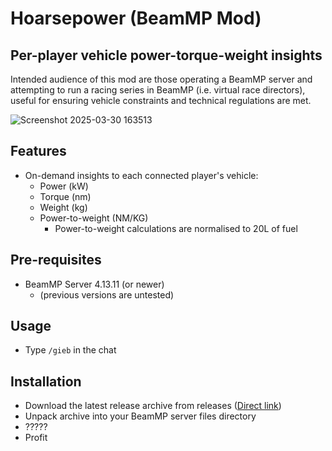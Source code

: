 # Hoarsepower (BeamMP Mod)
## Per-player vehicle power-torque-weight insights

Intended audience of this mod are those operating a BeamMP server and attempting to run a racing series in BeamMP (i.e. virtual race directors), useful for ensuring vehicle constraints and technical regulations are met.

![Screenshot 2025-03-30 163513](https://github.com/user-attachments/assets/e2610e32-c94b-4f86-8d1f-41b8e3db7f30)

## Features
- On-demand insights to each connected player's vehicle:
  - Power (kW)
  - Torque (nm)
  - Weight (kg)
  - Power-to-weight (NM/KG)
    - Power-to-weight calculations are normalised to 20L of fuel

## Pre-requisites
- BeamMP Server 4.13.11 (or newer)
  - (previous versions are untested)

## Usage
- Type `/gieb` in the chat

## Installation
- Download the latest release archive from releases ([Direct link](https://github.com/enum-gg/Hoarsepower/releases/download/v1.0.0/release.zip))
- Unpack archive into your BeamMP server files directory
- ?????
- Profit
